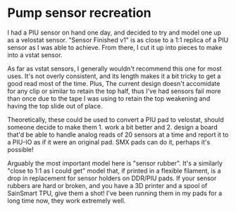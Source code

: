 # Pump sensor recreation
I had a PIU sensor on hand one day, and decided to try and model one up as a velostat sensor. "Sensor Finished v1" is as close to a 1:1 replica of a PIU sensor as I was able to achieve. From there, I cut it up into pieces to make into a vstat sensor.

As far as vstat sensors, I generally wouldn't recommend this one for most uses. It's not overly consistent, and its length makes it a bit tricky to get a good read most of the time. Plus, The current design doesn't accomidate for any clip or similar to retain the top half, thus I've had sensors fail more than once due to the tape I was using to retain the top weakening and having the top slide out of place. 

Theoretically, these could be used to convert a PIU pad to velostat, should someone decide to make them 1. work a bit better and 2. design a board that'd be able to handle analog reads of 20 sensors at a time and report it to a PIU-IO as if it were an original pad. SMX pads can do it, perhaps it's possible!


Arguably the most important model here is "sensor rubber". It's a similarly "close to 1:1 as I could get" model that, if printed in a flexible filament, is a drop in replacement for sensor holders on DDR/PIU pads. If your sensor rubbers are hard or broken, and you have a 3D printer and a spool of SainSmart TPU, give them a shot! I've been running them in my pads for a long time now, they work extremely well.
